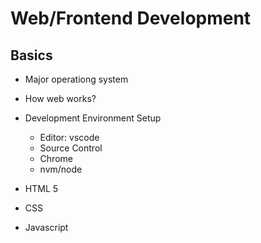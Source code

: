 # Web/Frontend Development

## Basics
* Major operationg system

* How web works?
* Development Environment Setup
  * Editor: vscode
  * Source Control
  * Chrome
  * nvm/node 
* HTML 5
* CSS
* Javascript




